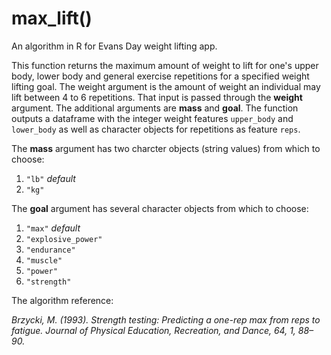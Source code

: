 # max_lift()
An algorithm in R for Evans Day weight lifting app.

This function returns the maximum amount of weight to lift for one's upper body, lower body and general exercise repetitions for a specified weight lifting goal. The weight argument is the amount of weight an individual may lift between 4 to 6 repetitions. That input is passed through the **weight** argument. The additional arguments are **mass** and **goal**.  The function outputs a dataframe with the integer weight features `upper_body` and `lower_body` as well as character objects for repetitions as feature `reps`.

The **mass** argument has two charcter objects (string values) from which to choose:

1.  `"lb"`   *default*
2.  `"kg"`

The **goal** argument has several character objects from which to choose:

1.  `"max"`   *default*
2.  `"explosive_power"`
3.  `"endurance"`
4.  `"muscle"`
5.  `"power"`
6.  `"strength"`

The algorithm reference:

*Brzycki, M. (1993). Strength testing: Predicting a one-rep max from reps to fatigue. Journal of Physical Education, Recreation, and Dance, 64, 1, 88–90.*
